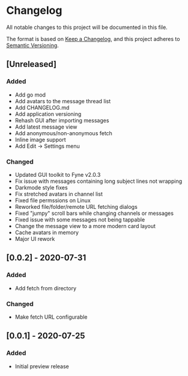 # Changelog
All notable changes to this project will be documented in this file.

The format is based on [Keep a Changelog](https://keepachangelog.com/en/1.0.0/),
and this project adheres to [Semantic Versioning](https://semver.org/spec/v2.0.0.html).

## [Unreleased]
### Added
- Add go mod
- Add avatars to the message thread list
- Add CHANGELOG.md
- Add application versioning
- Rehash GUI after importing messages
- Add latest message view
- Add anonymous/non-anonymous fetch
- Inline image support
- Add Edit -> Settings menu

### Changed
- Updated GUI toolkit to Fyne v2.0.3
- Fix issue with messages containing long subject lines not wrapping
- Darkmode style fixes
- Fix stretched avatars in channel list
- Fixed file permssions on Linux
- Reworked file/folder/remote URL fetching dialogs
- Fixed "jumpy" scroll bars while changing channels or messages
- Fixed issue with some messages not being tappable
- Change the message view to a more modern card layout
- Cache avatars in memory
- Major UI rework

## [0.0.2] - 2020-07-31
### Added
- Add fetch from directory

### Changed
- Make fetch URL configurable

## [0.0.1] - 2020-07-25
### Added
- Initial preview release

